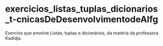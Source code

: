 # exercicios_listas_tuplas_dicionarios_t-cnicasDeDesenvolvimentodeAlfg
Exercios que envolve Listas, tuplas e dicionários, da matéria da professora Kadidja. 
